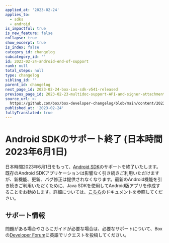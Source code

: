 ```yaml
---
applied_at: '2023-02-24'
applies_to:
  - sdks
  - android
is_impactful: true
is_new_feature: false
collapse: true
show_excerpt: true
is_index: false
category_id: changelog
subcategory_id: ''
id: 2023-02-24-android-end-of-support
rank: null
total_steps: null
type: changelog
sibling_id: ''
parent_id: changelog
next_page_id: 2023-02-24-box-ios-sdk-v541-released
previous_page_id: 2023-02-23-multidoc-support-API-and-signer-attachments
source_url: >-
  https://github.com/box/box-developer-changelog/blob/main/content/2023/02-24-android-end-of-support.md
published_at: '2023-02-24'
fullyTranslated: true
---
```

# Android SDKのサポート終了 (日本時間2023年6月1日)

日本時間2023年6月1日をもって、[Android SDK][1]のサポートを終了いたします。既存のAndroid SDKアプリケーションは影響なく引き続きご利用いただけますが、新機能、更新、バグ修正は提供されなくなります。最新のAndroid機能を引き続きご利用いただくために、Java SDKを使用してAndroid版アプリを作成することをお勧めします。詳細については、[こちら][2]のドキュメントを参照してください。

<!-- more -->

## サポート情報

問題がある場合やさらにガイドが必要な場合は、必要なサポートについて、Boxの[Developer Forum][3]に英語でリクエストを投稿してください。

[1]: https://github.com/box/box-android-sdk

[2]: https://github.com/box/box-java-sdk/blob/main/doc/android.md

[3]: https://support.box.com/hc/en-us/community/topics/360001932973-Platform-and-Developer-Forum
